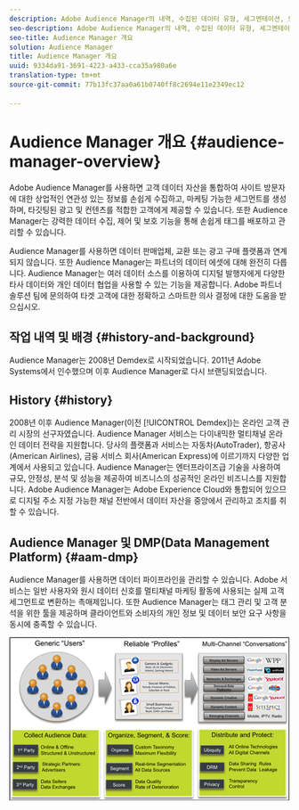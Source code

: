 ```yaml
---
description: Adobe Audience Manager의 내역, 수집된 데이터 유형, 세그멘테이션, 보고 등에 대한 정보입니다.
seo-description: Adobe Audience Manager의 내역, 수집된 데이터 유형, 세그멘테이션, 보고 등에 대한 정보입니다.
seo-title: Audience Manager 개요
solution: Audience Manager
title: Audience Manager 개요
uuid: 9334da91-3691-4223-a433-cca35a980a6e
translation-type: tm+mt
source-git-commit: 77b13fc37aa0a61b0740ff8c2694e11e2349ec12

---
```



# Audience Manager 개요 {#audience-manager-overview}

Adobe Audience Manager를 사용하면 고객 데이터 자산을 통합하여 사이트 방문자에 대한 상업적인 연관성 있는 정보를 손쉽게 수집하고, 마케팅 가능한 세그먼트를 생성하며, 타깃팅된 광고 및 컨텐츠를 적합한 고객에게 제공할 수 있습니다. 또한 Audience Manager는 강력한 데이터 수집, 제어 및 보호 기능을 통해 손쉽게 태그를 배포하고 관리할 수 있습니다.

Audience Manager를 사용하면 데이터 판매업체, 교환 또는 광고 구매 플랫폼과 연계되지 않습니다. 또한 Audience Manager는 파트너의 데이터 에셋에 대해 완전히 다릅니다. Audience Manager는 여러 데이터 소스를 이용하여 디지털 발행자에게 다양한 타사 데이터와 개인 데이터 협업을 사용할 수 있는 기능을 제공합니다. Adobe 파트너 솔루션 팀에 문의하여 타겟 고객에 대한 정확하고 스마트한 의사 결정에 대한 도움을 받으십시오.

## 작업 내역 및 배경 {#history-and-background}

Audience Manager는 2008년 Demdex로 시작되었습니다. 2011년 Adobe Systems에서 인수했으며 이후 Audience Manager로 다시 브랜딩되었습니다.

## History {#history}

2008년 이후 Audience Manager(이전 [!UICONTROL Demdex])는 온라인 고객 관리 시장의 선구자였습니다. Audience Manager 서비스는 다이내믹한 멀티채널 온라인 데이터 전략을 지원합니다. 당사의 플랫폼과 서비스는 자동차(AutoTrader), 항공사(American Airlines), 금융 서비스 회사(American Express)에 이르기까지 다양한 업계에서 사용되고 있습니다. Audience Manager는 엔터프라이즈급 기술을 사용하여 규모, 안정성, 분석 및 성능을 제공하여 비즈니스의 성공적인 온라인 비즈니스를 지원합니다. Adobe Audience Manager는 Adobe Experience Cloud와 통합되어 있으므로 디지털 주소 지정 가능한 채널 전반에서 데이터 자산을 중앙에서 관리하고 조치를 취할 수 있습니다.

## Audience Manager 및 DMP(Data Management Platform) {#aam-dmp}

Audience Manager를 사용하면 데이터 파이프라인을 관리할 수 있습니다. Adobe 서비스는 일반 사용자와 원시 데이터 신호를 멀티채널 마케팅 활동에 사용되는 실제 고객 세그먼트로 변환하는 촉매제입니다. 또한 Audience Manager는 태그 관리 및 고객 분석을 위한 툴을 제공하며 클라이언트와 소비자의 개인 정보 및 데이터 보안 요구 사항을 동시에 충족할 수 있습니다.

![](assets/am_overview_80.png)
